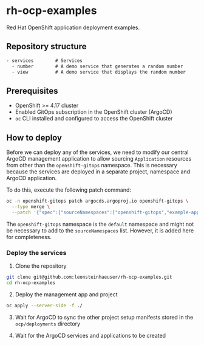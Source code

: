 # rh-ocp-examples

Red Hat OpenShift application deployment examples.

## Repository structure

```txt
- services        # Services
  - number        # A demo service that generates a random number
  - view          # A demo service that displays the random number
```

## Prerequisites

- OpenShift >= 4.17 cluster
- Enabled GitOps subscription in the OpenShift cluster (ArgoCD)
- `oc` CLI installed and configured to access the OpenShift cluster

## How to deploy

Before we can deploy any of the services, we need to modify our central ArgoCD management application to allow sourcing `Application` resources from other than the `openshift-gitops` namespace. This is necessary because the services are deployed in a separate project, namespace and ArgoCD application.

To do this, execute the following patch command:

```bash
oc -n openshift-gitops patch argocds.argoproj.io openshift-gitops \
  --type merge \
  --patch '{"spec":{"sourceNamespaces":["openshift-gitops","example-application-basic","example-application-progressive"]}}'
```

The `openshift-gitops` namespace is the `default` namespace and might not be necessary to add to the `sourceNamespaces` list. However, it is added here for completeness.

### Deploy the services

1. Clone the repository

```bash
git clone git@github.com:leonsteinhaeuser/rh-ocp-examples.git
cd rh-ocp-examples
```

2. Deploy the management app and project

```bash
oc apply --server-side -f ./
```

3. Wait for ArgoCD to sync the other project setup manifests stored in the `ocp/deployments` directory

4. Wait for the ArgoCD services and applications to be created
